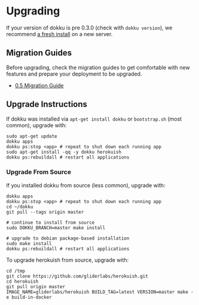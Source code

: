 # Upgrading

If your version of dokku is pre 0.3.0 (check with `dokku version`), we recommend [a fresh install](/dokku/installation) on a new server.

## Migration Guides

Before upgrading, check the migration guides to get comfortable with new features and prepare your deployment to be upgraded.

- [0.5 Migration Guide](/dokku/appendices/0.5.0-migration-guide/)

## Upgrade Instructions

If dokku was installed via `apt-get install dokku` or `bootstrap.sh` (most common), upgrade with:

```shell
sudo apt-get update
dokku apps
dokku ps:stop <app> # repeat to shut down each running app
sudo apt-get install -qq -y dokku herokuish
dokku ps:rebuildall # restart all applications
```

### Upgrade From Source

If you installed dokku from source (less common), upgrade with:

```shell
dokku apps
dokku ps:stop <app> # repeat to shut down each running app
cd ~/dokku
git pull --tags origin master

# continue to install from source
sudo DOKKU_BRANCH=master make install

# upgrade to debian package-based installation
sudo make install
dokku ps:rebuildall # restart all applications
```

To upgrade herokuish from source, upgrade with:

```shell
cd /tmp
git clone https://github.com/gliderlabs/herokuish.git
cd herokuish
git pull origin master
IMAGE_NAME=gliderlabs/herokuish BUILD_TAG=latest VERSION=master make -e build-in-docker
```
